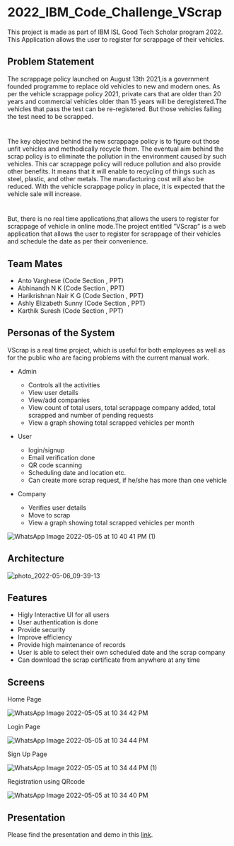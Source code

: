 # 2022_IBM_Code_Challenge_VScrap
This project is made as part of IBM ISL Good Tech Scholar program 2022. This Application allows the user to register for scrappage of their vehicles.

## Problem Statement
The scrappage policy launched on August 13th 2021,is a government founded programme to replace old vehicles to new and modern ones. As per the vehicle scrappage policy 2021, private cars that are older than 20 years and commercial vehicles older than 15 years will be deregistered.The vehicles that pass the test can be re-registered. But those vehicles failing the test need to be scrapped.
# 
The key objective behind the new scrappage policy is to figure out those unfit vehicles and methodically recycle them. The eventual aim behind the scrap policy is to eliminate the pollution in the environment caused by such vehicles. This car scrappage policy will reduce pollution and also provide other benefits. It means that it will enable to recycling of things such as steel, plastic, and other metals. The manufacturing cost will also be reduced. With the vehicle scrappage policy in place, it is expected that the vehicle sale will increase.
#
But, there is no real time applications,that allows the users to register for scrappage of vehicle in online mode.The project entitled ”VScrap” is a web application that allows the user to register for scrappage of their vehicles and schedule the date as per their convenience.

## Team Mates
 * Anto Varghese (Code Section , PPT)
 * Abhinandh N K (Code Section , PPT)
 * Harikrishnan Nair K G (Code Section , PPT)
 * Ashly Elizabeth Sunny (Code Section , PPT)
 * Karthik Suresh (Code Section , PPT)
 
 
## Personas of the System

VScrap is a real time project, which is useful for both employees as well as for the public who are facing problems with the current manual work.

* Admin
  * Controls all the activities
  * View user details
  * View/add companies
  * View count of total users, total scrappage company added, total scrapped and number of pending requests
  * View a graph showing total scrapped vehicles per month

* User
  * login/signup
  * Email verification done
  * QR code scanning
  * Scheduling date and location etc.
  * Can create more scrap request, if he/she has more than one vehicle

* Company
  * Verifies user details
  * Move to scrap
  * View a graph showing total scrapped vehicles per month

![WhatsApp Image 2022-05-05 at 10 40 41 PM (1)](https://user-images.githubusercontent.com/84320126/167055482-5bf00432-1cfc-4913-b255-b1d9ff3aebf2.jpeg)


## Architecture

![photo_2022-05-06_09-39-13](https://user-images.githubusercontent.com/65915477/167065628-4ec6b50f-fb7d-4a3c-8df4-cb7fd0e21fbd.jpg)


## Features

 * Higly Interactive UI for all users
 * User authentication is done
 * Provide security
 * Improve efficiency
 * Provide high maintenance of records
 * User is able to select their own scheduled date and the scrap company
 * Can download the scrap certificate from anywhere at any time


## Screens

Home Page

![WhatsApp Image 2022-05-05 at 10 34 42 PM](https://user-images.githubusercontent.com/84320126/167052131-24b76cdf-f574-4b93-ad4e-6bcd3ddaec07.jpeg)


Login Page

![WhatsApp Image 2022-05-05 at 10 34 44 PM](https://user-images.githubusercontent.com/84320126/167053192-7171ea83-5ac3-4255-92b3-508afc024ef9.jpeg)


Sign Up Page

![WhatsApp Image 2022-05-05 at 10 34 44 PM (1)](https://user-images.githubusercontent.com/84320126/167053405-0e27e308-1054-4900-a430-0821f6ac42cb.jpeg)

Registration using QRcode

![WhatsApp Image 2022-05-05 at 10 34 40 PM](https://user-images.githubusercontent.com/84320126/167054674-e5cd23cd-3aee-4aed-ae28-75fbb1ce7779.jpeg)



## Presentation
Please find the presentation and demo in this [link](https://drive.google.com/drive/folders/1zQR3j_7xQl30drzExHn9Ru13Fe4TDwsm?usp=sharing).




